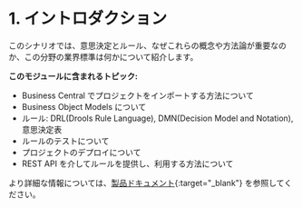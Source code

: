 # 1. イントロダクション

このシナリオでは、意思決定とルール、なぜこれらの概念や方法論が重要なのか、この分野の業界標準は何かについて紹介します。

**このモジュールに含まれるトピック:**

- Business Central でプロジェクトをインポートする方法について
- Business Object Models について
- ルール: DRL(Drools Rule Language), DMN(Decision Model and Notation), 意思決定表
- ルールのテストについて
- プロジェクトのデプロイについて
- REST API を介してルールを提供し、利用する方法について

より詳細な情報については、[製品ドキュメント](https://access.redhat.com/documentation/ja-jp/red_hat_decision_manager/){:target="_blank"} を参照してください。
